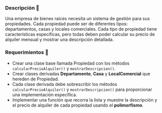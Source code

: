 ### Descripción 📄

Una empresa de bienes raíces necesita un sistema de gestión para sus propiedades. Cada propiedad puede ser de diferentes tipos: departamentos, casas y locales comerciales. Cada tipo de propiedad tiene características específicas, pero todas deben poder calcular su precio de alquiler mensual y mostrar una descripción detallada.

### Requerimientos 📝

- Crear una clase base llamada Propiedad con los métodos `calcularPrecioAlquiler()` y `mostrarDescripcion()`.
- Crear clases derivadas **Departamento**, **Casa** y **LocalComercial** que hereden de Propiedad.
- Cada clase derivada debe sobrescribir los métodos `calcularPrecioAlquiler()` y `mostrarDescripcion()` para proporcionar una implementación específica.
- Implementar una función que recorra la lista y muestre la descripción y el precio de alquiler de cada propiedad usando el **polimorfismo**.
